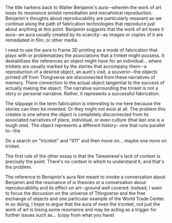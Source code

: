 The title harkens back to Walter Benjamin's aura--wherein the work of art loses its resonance amidst remediation and mecahnical reproduction. Benjamin's thoughts about reproducability are particularly resanant as we continue along the path of fabrication technologies that reproduce just about anything at this point. Benjamin suggests that the work of art loses it aura--an aura usually created by its scarcity--as images or copies of it are remediated in film, or other media. 

I need to use the aura to frame 3D printing as a mode of fabrication that plays with or problematizes the associations that a trinket might possess. It destabilizes the references an object might have for an individual... where trinkets are usually marked by the stories that accompany them--a reproduction of a desired object, an aunt's visit, a souvenir--the objects printed off from Thingiverse are disconnected from these narratives of memory. There connection to the actual object tangential to the success of actually making the object. The narrative surrounding the trinket is not a story or personal narrative. Rather, it represents a successful fabrication.

The slippage in the term fabrication is interesting to me here because the stories can then be invented. Or they might not exist at all. The problem this creates is one where the object is completely disconnected from its associated narratives of place, individual, or even culture (that last one is a tough one). The object represents a different history--one that runs parallel to--the

Do a search on "tricnket" and "911" and then move on... maybe one more on trinket. 

The first rule of the other essay is that the Taiwainese's lack of context is precisely the point. There's no context in which to understand it, and that's the problem.  

  

The reference to Benajmin's aura Not meant to invoke a conversation about Benjamin and the resonance of is theories or a conversation about reproducabililty and its effect on art--ground well covered. Instead, I want to focus the docussion on the universe of Thingverse and the free exchange of objects and one particular example of the World Trade Center. In so doing, I hope to argue that the aura of even the tricnket, not just the work of art is losing some resonance and may be acting as a trigger for further issues such as... (copy from what you have) 